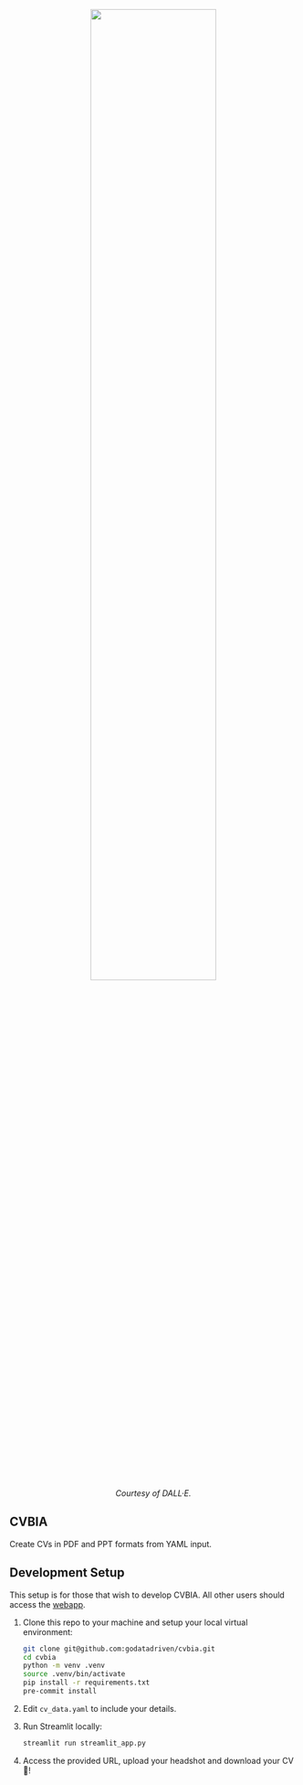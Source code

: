 <p align="center">
    <img align="center" src="./images/repo_image.png" width="66%">
</p>
<div align="center">
    <font><em>Courtesy of DALL·E.</em></font>
</div>

## CVBIA

Create CVs in PDF and PPT formats from YAML input.

## Development Setup

This setup is for those that wish to develop CVBIA. All other users should access the [webapp](https://cv-bia.streamlit.app/).

1. Clone this repo to your machine and setup your local virtual environment:

    ```bash
    git clone git@github.com:godatadriven/cvbia.git
    cd cvbia
    python -m venv .venv
    source .venv/bin/activate
    pip install -r requirements.txt
    pre-commit install
    ```

1. Edit `cv_data.yaml` to include your details.

1. Run Streamlit locally:

    ```bash
    streamlit run streamlit_app.py
    ```

1. Access the provided URL, upload your headshot and download your CV 🎉!

